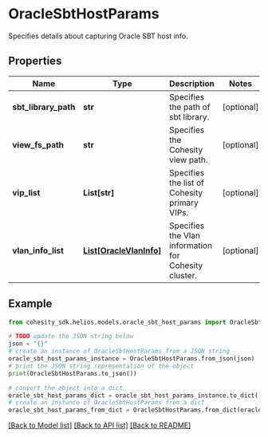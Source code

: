 # OracleSbtHostParams

Specifies details about capturing Oracle SBT host info.

## Properties

Name | Type | Description | Notes
------------ | ------------- | ------------- | -------------
**sbt_library_path** | **str** | Specifies the path of sbt library. | [optional] 
**view_fs_path** | **str** | Specifies the Cohesity view path. | [optional] 
**vip_list** | **List[str]** | Specifies the list of Cohesity primary VIPs. | [optional] 
**vlan_info_list** | [**List[OracleVlanInfo]**](OracleVlanInfo.md) | Specifies the Vlan information for Cohesity cluster. | [optional] 

## Example

```python
from cohesity_sdk.helios.models.oracle_sbt_host_params import OracleSbtHostParams

# TODO update the JSON string below
json = "{}"
# create an instance of OracleSbtHostParams from a JSON string
oracle_sbt_host_params_instance = OracleSbtHostParams.from_json(json)
# print the JSON string representation of the object
print(OracleSbtHostParams.to_json())

# convert the object into a dict
oracle_sbt_host_params_dict = oracle_sbt_host_params_instance.to_dict()
# create an instance of OracleSbtHostParams from a dict
oracle_sbt_host_params_from_dict = OracleSbtHostParams.from_dict(oracle_sbt_host_params_dict)
```
[[Back to Model list]](../README.md#documentation-for-models) [[Back to API list]](../README.md#documentation-for-api-endpoints) [[Back to README]](../README.md)


